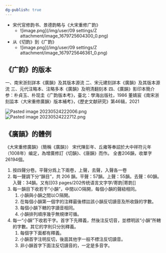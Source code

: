 ```yaml
---
dg-publish: true
---
```

- 宋代官修韵书、景德韵略与《大宋重修广韵》
	- ![image.png](/img/user/09 settings/Z attachment/image_1679725604300_0.png)
- 从《切韵》到《广韵》
	- ![image.png](/img/user/09 settings/Z attachment/image_1679725646361_0.png)


## 《广韵》的版本
一、南宋浙刻詳本《廣韻》及其版本源流
二、宋元建刻詳本《廣韻》及其版本源流
三、元代注略本、注略多本《廣韻》及明清翻刻本
四、《廣韻》影印本簡介
参：朴貞玉、朴现圭《广韵版本考》，臺北：學海出版社，1986
董婧宸《南宋浙刻监本〈大宋重修廣韻〉版本補考》，《歷史文献研究》第46辑，2021


![Pasted image 20230524222006.png](/img/user/09%20settings/Z%20attachment/Pasted%20image%2020230524222006.png)
![Pasted image 20230524222712.png](/img/user/09%20settings/Z%20attachment/Pasted%20image%2020230524222712.png)

## 《廣韻》的體例
《大宋重修廣韻》（簡稱《廣韻》）
宋代陳彭年、丘雍等奉詔於大中祥符元年（1008年）编定，為增廣修訂《切韻》、《唐韻》而作。
全書206韻，收單字26194個。

1. 按四聲分卷。平聲分爲上下兩卷，上聲，去聲，入聲各一卷
2. 每一聲調下分“韻目”，共 206 韻。平聲：57韻。上聲：55韻。去聲：60韻。入聲：34韻。又有[[03 pages/202传统语言文字学/寄韵\|寄韵]]
3. 每一韻目下收若干“小韻”，中間以○隔開，每個小韻的聲紐相同。
	1. 小韻與小韻之間以○隔開。
	2. 在每個小韻第一個字的注釋最後標註該小韻反切讀音及所收錄的字數。
	3. 每個小韻下轄的字讀音相同。
	4. 小韻排列順序幾乎無規律可循。
4. 每一“小韻”下收若干字。首字下先釋義，然後注反切音，並標明該“小韻”所轄的字數。其它的字則只分別釋義。
	1. 每個字下面都有釋義。
	2. 小韻首字注明反切，後面其他字一般不標注反切讀音。
	3. 非小韻首字下面注反切讀音的，一定是多音字。